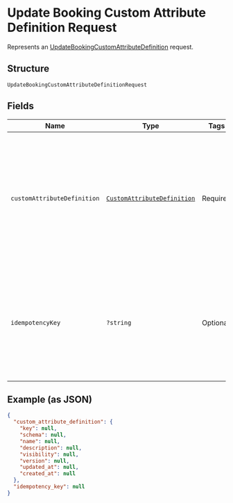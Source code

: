 
# Update Booking Custom Attribute Definition Request

Represents an [UpdateBookingCustomAttributeDefinition](../../doc/apis/booking-custom-attributes.md#update-booking-custom-attribute-definition) request.

## Structure

`UpdateBookingCustomAttributeDefinitionRequest`

## Fields

| Name | Type | Tags | Description | Getter | Setter |
|  --- | --- | --- | --- | --- | --- |
| `customAttributeDefinition` | [`CustomAttributeDefinition`](../../doc/models/custom-attribute-definition.md) | Required | Represents a definition for custom attribute values. A custom attribute definition<br>specifies the key, visibility, schema, and other properties for a custom attribute. | getCustomAttributeDefinition(): CustomAttributeDefinition | setCustomAttributeDefinition(CustomAttributeDefinition customAttributeDefinition): void |
| `idempotencyKey` | `?string` | Optional | A unique identifier for this request, used to ensure idempotency. For more information,<br>see [Idempotency](https://developer.squareup.com/docs/build-basics/common-api-patterns/idempotency).<br>**Constraints**: *Maximum Length*: `45` | getIdempotencyKey(): ?string | setIdempotencyKey(?string idempotencyKey): void |

## Example (as JSON)

```json
{
  "custom_attribute_definition": {
    "key": null,
    "schema": null,
    "name": null,
    "description": null,
    "visibility": null,
    "version": null,
    "updated_at": null,
    "created_at": null
  },
  "idempotency_key": null
}
```

